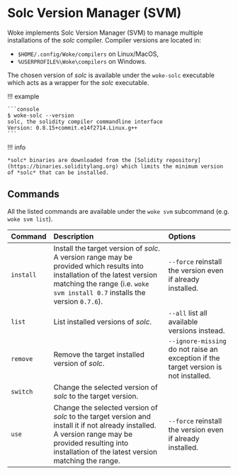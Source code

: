 # Solc Version Manager (SVM)

Woke implements Solc Version Manager (SVM) to manage multiple installations of the *solc* compiler. Compiler versions are located in:

- `$HOME/.config/Woke/compilers` on Linux/MacOS,
- `%USERPROFILE%\Woke\compilers` on Windows.

The chosen version of *solc* is available under the `woke-solc` executable which acts as a wrapper for the *solc* executable.

!!! example

    ```console
    $ woke-solc --version
    solc, the solidity compiler commandline interface
    Version: 0.8.15+commit.e14f2714.Linux.g++
    ```

!!! info

    *solc* binaries are downloaded from the [Solidity repository](https://binaries.soliditylang.org) which limits the minimum version of *solc* that can be installed.

## Commands

All the listed commands are available under the `woke svm` subcommand (e.g. `woke svm list`).

| Command   | Description                                                                                                                                                                                                | Options                                                                               |
|:----------|:-----------------------------------------------------------------------------------------------------------------------------------------------------------------------------------------------------------|:--------------------------------------------------------------------------------------|
| `install` | Install the target version of *solc*. A version range may be provided which results into installation of the latest version matching the range (i.e. `woke svm install 0.7` installs the version `0.7.6`). | `--force` reinstall the version even if already installed.                            |
| `list`    | List installed versions of *solc*.                                                                                                                                                                         | `--all` list all available versions instead.                                          |
| `remove`  | Remove the target installed version of *solc*.                                                                                                                                                             | `--ignore-missing` do not raise an exception if the target  version is not installed. |
| `switch`  | Change the selected version of *solc* to the target version.                                                                                                                                               |                                                                                       |
| `use`     | Change the selected version of *solc* to the target version and install it if not already installed. A version range may be provided resulting into installation of the latest version matching the range. | `--force` reinstall the version even if already installed.                            |
